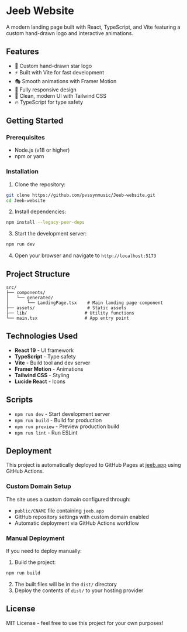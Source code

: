 # Jeeb Website

A modern landing page built with React, TypeScript, and Vite featuring a custom hand-drawn logo and interactive animations.

## Features

- 🎨 Custom hand-drawn star logo
- ⚡ Built with Vite for fast development
- 🎭 Smooth animations with Framer Motion
- 📱 Fully responsive design
- 🎯 Clean, modern UI with Tailwind CSS
- 🔥 TypeScript for type safety

## Getting Started

### Prerequisites

- Node.js (v18 or higher)
- npm or yarn

### Installation

1. Clone the repository:
```bash
git clone https://github.com/pvssynmusic/Jeeb-website.git
cd Jeeb-website
```

2. Install dependencies:
```bash
npm install --legacy-peer-deps
```

3. Start the development server:
```bash
npm run dev
```

4. Open your browser and navigate to `http://localhost:5173`

## Project Structure

```
src/
├── components/
│   └── generated/
│       └── LandingPage.tsx    # Main landing page component
├── assets/                    # Static assets
├── lib/                      # Utility functions
└── main.tsx                  # App entry point
```

## Technologies Used

- **React 19** - UI framework
- **TypeScript** - Type safety
- **Vite** - Build tool and dev server
- **Framer Motion** - Animations
- **Tailwind CSS** - Styling
- **Lucide React** - Icons

## Scripts

- `npm run dev` - Start development server
- `npm run build` - Build for production
- `npm run preview` - Preview production build
- `npm run lint` - Run ESLint

## Deployment

This project is automatically deployed to GitHub Pages at [jeeb.app](https://jeeb.app) using GitHub Actions.

### Custom Domain Setup

The site uses a custom domain configured through:
- `public/CNAME` file containing `jeeb.app`
- GitHub repository settings with custom domain enabled
- Automatic deployment via GitHub Actions workflow

### Manual Deployment

If you need to deploy manually:

1. Build the project:
```bash
npm run build
```

2. The built files will be in the `dist/` directory
3. Deploy the contents of `dist/` to your hosting provider

## License

MIT License - feel free to use this project for your own purposes!
